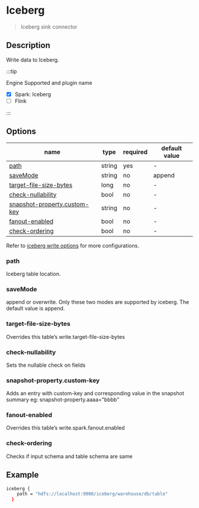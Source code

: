 # Iceberg

> Iceberg sink connector

## Description

Write data to Iceberg.

:::tip

Engine Supported and plugin name

* [x] Spark: Iceberg
* [ ] Flink

:::

## Options

| name                                                         | type   | required | default value |
| ------------------------------------------------------------ | ------ | -------- | ------------- |
| [path](#path)                                                | string | yes      | -             |
| [saveMode](#saveMode)                                        | string | no       | append        |
| [target-file-size-bytes](#target-file-size-bytes)            | long   | no       | -             |
| [check-nullability](#check-nullability)                      | bool   | no       | -             |
| [snapshot-property.custom-key](#snapshot-property.custom-key)| string | no       | -             |
| [fanout-enabled](#fanout-enabled)                            | bool   | no       | -             |
| [check-ordering](#check-ordering)                            | bool   | no       | -             |


Refer to [iceberg write options](https://iceberg.apache.org/docs/latest/spark-configuration/) for more configurations.

### path

Iceberg table location.

### saveMode

append or overwrite. Only these two modes are supported by iceberg. The default value is append.

### target-file-size-bytes

Overrides this table’s write.target-file-size-bytes

### check-nullability

Sets the nullable check on fields

### snapshot-property.custom-key

Adds an entry with custom-key and corresponding value in the snapshot summary
eg: snapshot-property.aaaa="bbbb"

### fanout-enabled

Overrides this table’s write.spark.fanout.enabled

### check-ordering

Checks if input schema and table schema are same

## Example

```bash
iceberg {
    path = "hdfs://localhost:9000/iceberg/warehouse/db/table"
  }
```


